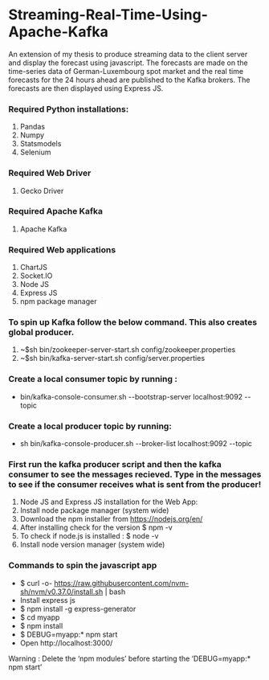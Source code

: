 # Streaming-Real-Time-Using-Apache-Kafka
An extension of my thesis to produce streaming data to the client server and display the forecast using javascript. The forecasts are made on the time-series data
of German-Luxembourg spot market and the real time forecasts for the 24 hours ahead are published to the Kafka brokers. The forecasts are then displayed using
Express JS.

### Required Python installations:
1. Pandas
2. Numpy
3. Statsmodels
4. Selenium

### Required Web Driver
1. Gecko Driver

### Required Apache Kafka
1. Apache Kafka 

### Required Web applications
1. ChartJS
2. Socket.IO
3. Node JS
5. Express JS
6. npm package manager


### To spin up Kafka follow the below command. This also creates global producer.

1. ~$sh bin/zookeeper-server-start.sh config/zookeeper.properties
2. ~$sh bin/kafka-server-start.sh config/server.properties





### Create a local consumer topic by running :
- bin/kafka-console-consumer.sh --bootstrap-server localhost:9092 --topic <topic name>

### Create a local producer topic by running:
- sh bin/kafka-console-producer.sh --broker-list localhost:9092 --topic <topic name>




### First run the kafka producer script and then the kafka consumer to see the messages recieved. Type in the messages to see if the consumer receives what is sent from the producer!

1. Node JS and Express JS installation for the Web App:
2. Install node package manager (system wide)
3. Download the npm installer from https://nodejs.org/en/
4. After installing check for the version $ npm -v
5. To check if node.js is installed : $ node -v
6. Install node version manager (system wide)

### Commands to spin the javascript app
- $ curl -o- https://raw.githubusercontent.com/nvm-sh/nvm/v0.37.0/install.sh | bash
- Install express js 
- $ npm install -g express-generator
- $ cd myapp
- $ npm install
- $ DEBUG=myapp:* npm start
- Open http://localhost:3000/

Warning : Delete the ‘npm modules’ before starting the ‘DEBUG=myapp:* npm start’

